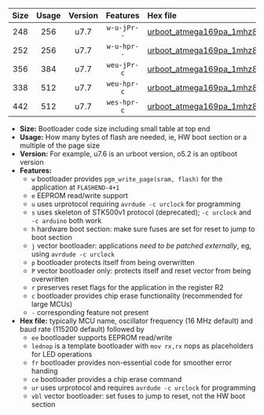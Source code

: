 |Size|Usage|Version|Features|Hex file|
|:-:|:-:|:-:|:-:|:--|
|248|256|u7.7|`w-u-jPr--`|[urboot_atmega169pa_1mhz8432_19200bps_lednop_ur_vbl.hex](https://raw.githubusercontent.com/stefanrueger/urboot.hex/main/mcus/atmega169pa/fcpu_1mhz8432/19200_bps/urboot_atmega169pa_1mhz8432_19200bps_lednop_ur_vbl.hex)|
|252|256|u7.7|`w-u-hpr--`|[urboot_atmega169pa_1mhz8432_19200bps_lednop_fr_ur.hex](https://raw.githubusercontent.com/stefanrueger/urboot.hex/main/mcus/atmega169pa/fcpu_1mhz8432/19200_bps/urboot_atmega169pa_1mhz8432_19200bps_lednop_fr_ur.hex)|
|356|384|u7.7|`weu-jPr-c`|[urboot_atmega169pa_1mhz8432_19200bps_ee_lednop_fr_ce_ur_vbl.hex](https://raw.githubusercontent.com/stefanrueger/urboot.hex/main/mcus/atmega169pa/fcpu_1mhz8432/19200_bps/urboot_atmega169pa_1mhz8432_19200bps_ee_lednop_fr_ce_ur_vbl.hex)|
|338|512|u7.7|`weu-hpr-c`|[urboot_atmega169pa_1mhz8432_19200bps_ee_lednop_fr_ce_ur.hex](https://raw.githubusercontent.com/stefanrueger/urboot.hex/main/mcus/atmega169pa/fcpu_1mhz8432/19200_bps/urboot_atmega169pa_1mhz8432_19200bps_ee_lednop_fr_ce_ur.hex)|
|442|512|u7.7|`wes-hpr-c`|[urboot_atmega169pa_1mhz8432_19200bps_ee_lednop_fr_ce.hex](https://raw.githubusercontent.com/stefanrueger/urboot.hex/main/mcus/atmega169pa/fcpu_1mhz8432/19200_bps/urboot_atmega169pa_1mhz8432_19200bps_ee_lednop_fr_ce.hex)|

- **Size:** Bootloader code size including small table at top end
- **Usage:** How many bytes of flash are needed, ie, HW boot section or a multiple of the page size
- **Version:** For example, u7.6 is an urboot version, o5.2 is an optiboot version
- **Features:**
  + `w` bootloader provides `pgm_write_page(sram, flash)` for the application at `FLASHEND-4+1`
  + `e` EEPROM read/write support
  + `u` uses urprotocol requiring `avrdude -c urclock` for programming
  + `s` uses skeleton of STK500v1 protocol (deprecated); `-c urclock` and `-c arduino` both work
  + `h` hardware boot section: make sure fuses are set for reset to jump to boot section
  + `j` vector bootloader: applications *need to be patched externally*, eg, using `avrdude -c urclock`
  + `p` bootloader protects itself from being overwritten
  + `P` vector bootloader only: protects itself and reset vector from being overwritten
  + `r` preserves reset flags for the application in the register R2
  + `c` bootloader provides chip erase functionality (recommended for large MCUs)
  + `-` corresponding feature not present
- **Hex file:** typically MCU name, oscillator frequency (16 MHz default) and baud rate (115200 default) followed by
  + `ee` bootloader supports EEPROM read/write
  + `lednop` is a template bootloader with `mov rx,rx` nops as placeholders for LED operations
  + `fr` bootloader provides non-essential code for smoother error handing
  + `ce` bootloader provides a chip erase command
  + `ur` uses urprotocol and requires `avrdude -c urclock` for programming
  + `vbl` vector bootloader: set fuses to jump to reset, not the HW boot section
